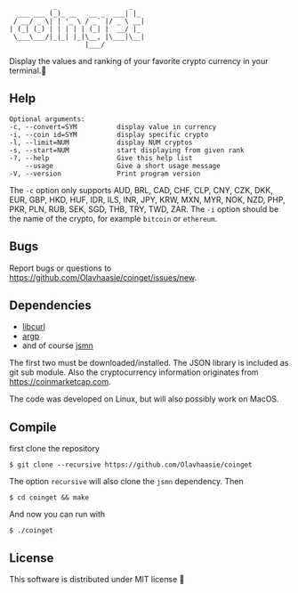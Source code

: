 ```
           _                  _
  ___ ___ (_)_ __   __ _  ___| |_
 / __/ _ \| | '_ \ / _` |/ _ \ __|
| (_| (_) | | | | | (_| |  __/ |_
 \___\___/|_|_| |_|\__, |\___|\__|
                   |___/
```

Display the values and ranking of your favorite crypto currency in your terminal.💸

## Help ##

    Optional arguments:
    -c, --convert=SYM          display value in currency
    -i, --coin id=SYM          display specific crypto
    -l, --limit=NUM            display NUM cryptos
    -s, --start=NUM            start displaying from given rank
    -?, --help                 Give this help list
        --usage                Give a short usage message
    -V, --version              Print program version

The `-c` option only supports AUD, BRL, CAD, CHF, CLP, CNY, CZK, DKK, EUR, GBP, HKD, HUF, IDR, ILS, INR, JPY, KRW, MXN, MYR, NOK, NZD, PHP, PKR, PLN, RUB, SEK, SGD, THB, TRY, TWD, ZAR.
The `-i` option should be the name of the crypto, for example `bitcoin` or `ethereum`.

## Bugs ##
Report bugs or questions to <https://github.com/Olavhaasie/coinget/issues/new>.

## Dependencies ##
+ [libcurl](https://curl.haxx.se/libcurl/)
+ [argp](https://www.gnu.org/software/libc/manual/html_node/Argp.html)
+ and of course [jsmn](https://github.com/zserge/jsmn)

The first two must be downloaded/installed. The JSON library is included as git sub module.
Also the cryptocurrency information originates from <https://coinmarketcap.com>.

The code was developed on Linux, but will also possibly work on MacOS.

## Compile ##
first clone the repository

    $ git clone --recursive https://github.com/Olavhaasie/coinget

The option `recursive` will also clone the `jsmn` dependency. Then

    $ cd coinget && make

And now you can run with

    $ ./coinget

## License ##
This software is distributed under MIT license 📝

